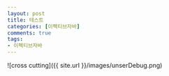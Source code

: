 ```yaml
---
layout: post
title: 테스트
categories: [이펙티브자바]
comments: true 
tags:
- 이펙티브자바
---
```




![cross cutting]({{ site.url }}/images/unserDebug.png)





